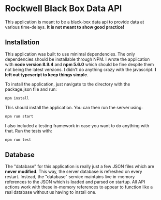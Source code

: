 # Rockwell Black Box Data API
This application is meant to be a black-box data api to provide data at various time-delays. **It is not meant to show good practice!**

## Installation

This application was built to use minimal dependencies. The only dependencies should be installable through NPM. I wrote the application with **node version 8.9.4** and **npm 5.6.0** which should be fine despite them not being the latest versions. I didn't do anything crazy with the javascript. **I left out typescript to keep things simple**.

To install the application, just navigate to the directory with the package.json file and run:

```bash
npm install
```

This should install the application. You can then run the server using:

```bash
npm run start
```

I also included a testing framework in case you want to do anything with that. Run the tests with:

```bash
npm run test
```

## Database

The "database" for this application is really just a few JSON files which are **never modified**. This way, the server database is refreshed on every restart. Instead, the "database" service maintains live in-memory references to the JSON which is loaded and parsed on startup. All API actions work with these in-memory references to appear to function like a real database without us having to install one.